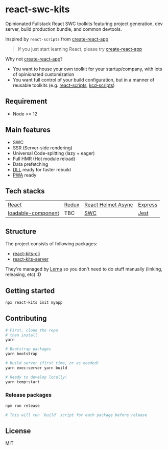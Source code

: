 # react-swc-kits

Opinionated Fullstack React SWC toolkits featuring project generation, dev server, build production bundle, and common devtools.

Inspired by `react-scripts` from [create-react-app](https://github.com/facebook/create-react-app)

> If you just start learning React, please try [create-react-app](https://github.com/facebook/create-react-app)

Why not [create-react-app](https://github.com/facebook/create-react-app)?

- You want to house your own toolkit for your startup/company, with lots of opinionated customization
- You want full control of your build configuration, but in a manner of reusable toolkits (e.g. [react-scripts](https://github.com/facebook/create-react-app), [kcd-scripts](https://github.com/kentcdodds/kcd-scripts))

## Requirement

- Node >= 12

## Main features

- SWC
- SSR (Server-side rendering)
- Universal Code-splitting (lazy + eager)
- Full HMR (Hot module reload)
- Data prefetching
- [DLL](https://webpack.js.org/plugins/dll-plugin/) ready for faster rebuild
- [PWA](https://developers.google.com/web/progressive-web-apps/) ready

## Tech stacks

|                                                                          |                                |                                                                     |                                   |
| ------------------------------------------------------------------------ | ------------------------------ | ------------------------------------------------------------------- | --------------------------------- |
| [React](https://reactjs.org/)                                            | [Redux](https://redux.js.org/) | [React Helmet Async](https://github.com/staylor/react-helmet-async) | [Express](https://expressjs.com/) |
| [loadable-component](https://github.com/smooth-code/loadable-components) | TBC                            | [SWC](https://swc.rs/)                                              | [Jest](https://jestjs.io/)        |

## Structure

The project consists of following packages:

- [react-kits-cli](https://github.com/antonybudianto/react-kits/tree/master/packages/react-kits-cli)
- [react-kits-server](https://github.com/antonybudianto/react-kits/tree/master/packages/react-kits-server)

They're managed by [Lerna](https://github.com/lerna/lerna) so you don't need to do stuff manually (linking, releasing, etc) :D

## Getting started

```sh
npx react-kits init myapp
```

## Contributing

```sh
# First, clone the repo
# then install
yarn

# Bootstrap packages
yarn bootstrap

# build server (first time, or as needed)
yarn exec:server yarn build

# Ready to develop locally!
yarn temp:start
```

### Release packages

```sh
npm run release

# This will run `build` script for each package before release
```

## License

MIT
